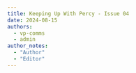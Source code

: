 ```yaml
---
title: Keeping Up With Percy - Issue 04
date: 2024-08-15
authors:
  - vp-comms
  - admin
author_notes:
  - "Author"
  - "Editor"
---
```

